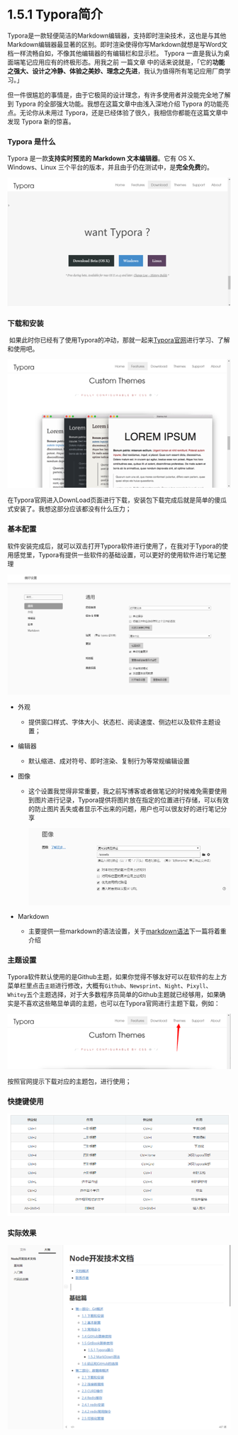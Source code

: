 # 1.5.1 Typora简介

Typora是一款轻便简洁的Markdown编辑器，支持即时渲染技术，这也是与其他Markdown编辑器最显著的区别。即时渲染使得你写Markdown就想是写Word文档一样流畅自如，不像其他编辑器的有编辑栏和显示栏。		  Typora 一直是我认为桌面端笔记应用应有的终极形态。用我之前 一篇文章 中的话来说就是，「它的**功能之强大、设计之冷静、体验之美妙、理念之先进**，我认为值得所有笔记应用厂商学习。」

但一件很尴尬的事情是，由于它极简的设计理念，有许多使用者并没能完全地了解到 Typora 的全部强大功能。我想在这篇文章中由浅入深地介绍 Typora 的功能亮点。无论你从未用过 Typora，还是已经体验了很久，我相信你都能在这篇文章中发现 Typora 新的惊喜。

### Typora 是什么

Typora 是一款**支持实时预览的 Markdown 文本编辑器**。它有 OS X、Windows、Linux 三个平台的版本，并且由于仍在测试中，是**完全免费**的。

![1572942090737](assets/1572942090737.png)

### 下载和安装

​		如果此时你已经有了使用Typora的冲动，那就一起来[Typora官网](https://www.typora.io/)进行学习、了解和使用吧。

![1572942232590](assets/1572942232590.png)

​	在Typora官网进入DownLoad页面进行下载，安装包下载完成后就是简单的傻瓜式安装了。我想这部分应该都没有什么压力；

### 基本配置

​	软件安装完成后，就可以双击打开Typora软件进行使用了，在我对于Typora的使用感觉里，Typora有提供一些软件的基础设置，可以更好的使用软件进行笔记整理

![1572944133178](assets/1572944133178.png)

- 外观

  - 提供窗口样式、字体大小、状态栏、阅读速度、侧边栏以及软件主题设置；

- 编辑器

  - 默认缩进、成对符号、即时渲染、复制行为等常规编辑设置

- 图像

  - 这个设置我觉得非常重要，我之前写博客或者做笔记的时候难免需要使用到图片进行记录，Typora提供将图片放在指定的位置进行存储，可以有效的防止图片丢失或者显示不出来的问题，用户也可以很友好的进行笔记分享

    ![1572945268548](assets/1572945268548.png)

- Markdown

  - 主要提供一些markdown的语法设置，关于[markdown语法](git-markdown.md)下一篇将着重介绍

### 主题设置

​		Typora软件默认使用的是Github主题，如果你觉得不够友好可以在软件的左上方菜单栏里点击`主题`进行修改，大概有`Github`、`Newsprint`、`Night`、`Pixyll`、`Whitey`五个主题选择，对于大多数程序员简单的Github主题就已经够用，如果确实是不喜欢这些略显单调的主题，也可以在Typora官网进行主题下载，例如：

![1572942499416](assets/1572942499416.png)

按照官网提示下载对应的主题包，进行使用；

### 快捷键使用

![1572945612373](assets/1572945612373.png)

### 实际效果

![1572945690425](assets/1572945690425.png)

